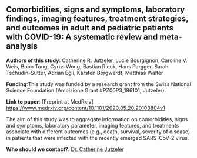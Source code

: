 ## Comorbidities, signs and symptoms, laboratory findings, imaging features, treatment strategies, and outcomes in adult and pediatric patients with COVID-19: A systematic review and meta-analysis


**Authors of this study**: Catherine R. Jutzeler, Lucie Bourgignon, Caroline V. Weis, Bobo Tong, Cyrus Wong, Bastian Rieck, Hans Pargger, Sarah Tschudin-Sutter, Adrian Egli, Karsten Borgwardt, Matthias Walter

**Funding**:This study was funded by a research grant from the Swiss National Science Foundation (Ambizione Grant #PZ00P3_186101, Jutzeler).

**Link to paper**: [Preprint at MedRxiv] https://www.medrxiv.org/content/10.1101/2020.05.20.20103804v1

The aim of this study was to aggregate information on comorbidities, signs and symptoms, laboratory parameter, imaging features, and treatments associate with different outcomes (e.g., death, survival, severity of disease) in patients that were infected with the recently emerged SARS-CoV-2 virus.


**Who should we contact?**: [Dr. Catherine Jutzeler](mailto:catherine.jutzeler@bsse.ethz.ch?subject=[GitHub]%20Source%20Han%20Sans)
